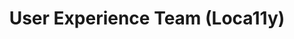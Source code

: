 ---
name: Jennifer
title: User Experience Team (Loca11y)
tags:
  - ta11y
picture: ../../images/team/Ta11yCat.png
---